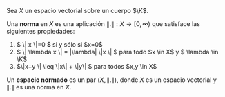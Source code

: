 Sea $X$ un espacio vectorial sobre un cuerpo $\K$.

Una **norma** en $X$ es una aplicación $\| . \| : X \rightarrow [0, \infty)$ que satisface las siguientes propiedades: 

<ol>
<li> $ \| x \|=0 $ si y sólo si $x=0$  </li>
<li> $ \| \lambda x \| = |\lambda| \|x \| $ para todo $x \in X$ y $ \lambda \in \K$ 
<li> $\|x+y \| \leq  \|x\| + \|y\| $ para todos $x,y \in X$
</ol>

Un **espacio normado** es un par $(X, \| .\|)$, donde $X$ es un espacio vectorial y $\| . \|$ es una norma en $X$.